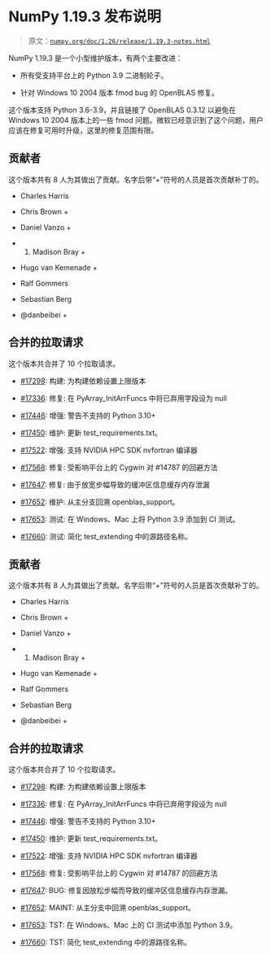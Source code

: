 # NumPy 1.19.3 发布说明

> 原文：[`numpy.org/doc/1.26/release/1.19.3-notes.html`](https://numpy.org/doc/1.26/release/1.19.3-notes.html)

NumPy 1.19.3 是一个小型维护版本，有两个主要改进：

+   所有受支持平台上的 Python 3.9 二进制轮子。

+   针对 Windows 10 2004 版本 fmod bug 的 OpenBLAS 修复。

这个版本支持 Python 3.6-3.9，并且链接了 OpenBLAS 0.3.12 以避免在 Windows 10 2004 版本上的一些 fmod 问题。微软已经意识到了这个问题，用户应该在修复可用时升级，这里的修复范围有限。

## 贡献者

这个版本共有 8 人为其做出了贡献。名字后带“+”符号的人员是首次贡献补丁的。

+   Charles Harris

+   Chris Brown +

+   Daniel Vanzo +

+   1.  Madison Bray +

+   Hugo van Kemenade +

+   Ralf Gommers

+   Sebastian Berg

+   @danbeibei +

## 合并的拉取请求

这个版本共合并了 10 个拉取请求。

+   [#17298](https://github.com/numpy/numpy/pull/17298): 构建: 为构建依赖设置上限版本

+   [#17336](https://github.com/numpy/numpy/pull/17336): 修复: 在 PyArray_InitArrFuncs 中将已弃用字段设为 null

+   [#17446](https://github.com/numpy/numpy/pull/17446): 增强: 警告不支持的 Python 3.10+

+   [#17450](https://github.com/numpy/numpy/pull/17450): 维护: 更新 test_requirements.txt。

+   [#17522](https://github.com/numpy/numpy/pull/17522): 增强: 支持 NVIDIA HPC SDK nvfortran 编译器

+   [#17568](https://github.com/numpy/numpy/pull/17568): 修复: 受影响平台上的 Cygwin 对 #14787 的回避方法

+   [#17647](https://github.com/numpy/numpy/pull/17647): 修复: 由于放宽步幅导致的缓冲区信息缓存内存泄漏

+   [#17652](https://github.com/numpy/numpy/pull/17652): 维护: 从主分支回溯 openblas_support。

+   [#17653](https://github.com/numpy/numpy/pull/17653): 测试: 在 Windows、Mac 上将 Python 3.9 添加到 CI 测试。

+   [#17660](https://github.com/numpy/numpy/pull/17660): 测试: 简化 test_extending 中的源路径名称。

## 贡献者

这个版本共有 8 人为其做出了贡献。名字后带“+”符号的人员是首次贡献补丁的。

+   Charles Harris

+   Chris Brown +

+   Daniel Vanzo +

+   1.  Madison Bray +

+   Hugo van Kemenade +

+   Ralf Gommers

+   Sebastian Berg

+   @danbeibei +

## 合并的拉取请求

这个版本共合并了 10 个拉取请求。

+   [#17298](https://github.com/numpy/numpy/pull/17298): 构建: 为构建依赖设置上限版本

+   [#17336](https://github.com/numpy/numpy/pull/17336): 修复: 在 PyArray_InitArrFuncs 中将已弃用字段设为 null

+   [#17446](https://github.com/numpy/numpy/pull/17446): 增强: 警告不支持的 Python 3.10+

+   [#17450](https://github.com/numpy/numpy/pull/17450): 维护: 更新 test_requirements.txt。

+   [#17522](https://github.com/numpy/numpy/pull/17522): 增强: 支持 NVIDIA HPC SDK nvfortran 编译器

+   [#17568](https://github.com/numpy/numpy/pull/17568): 修复: 受影响平台上的 Cygwin 对 #14787 的回避方法

+   [#17647](https://github.com/numpy/numpy/pull/17647): BUG: 修复因放松步幅而导致的缓冲区信息缓存内存泄漏。

+   [#17652](https://github.com/numpy/numpy/pull/17652): MAINT: 从主分支中回溯 openblas_support。

+   [#17653](https://github.com/numpy/numpy/pull/17653): TST: 在 Windows、Mac 上的 CI 测试中添加 Python 3.9。

+   [#17660](https://github.com/numpy/numpy/pull/17660): TST: 简化 test_extending 中的源路径名称。
